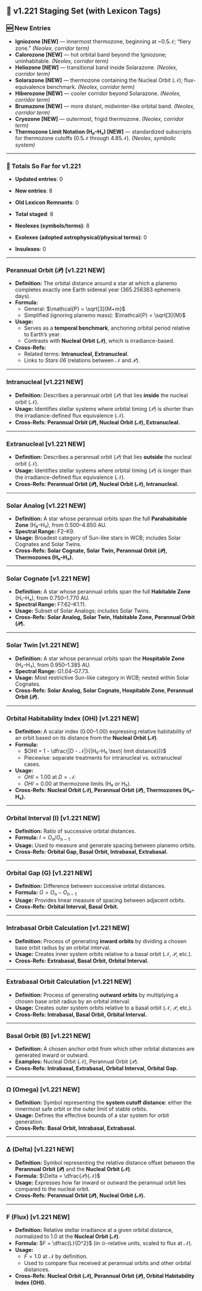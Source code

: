 ## 📑 v1.221 Staging Set (with Lexicon Tags)

### 🆕 New Entries  
- **Igniozone [NEW]** — innermost thermozone, beginning at ~0.5𝒩; “fiery zone.” *(Neolex, corridor term)*  
- **Calorozone [NEW]** — hot orbital band beyond the Igniozone; uninhabitable. *(Neolex, corridor term)*  
- **Heliozone [NEW]** — transitional band inside Solarazone. *(Neolex, corridor term)*  
- **Solarazone [NEW]** — thermozone containing the Nucleal Orbit (𝒩); flux-equivalence benchmark. *(Neolex, corridor term)*  
- **Hiberozone [NEW]** — cooler corridor beyond Solarazone. *(Neolex, corridor term)*  
- **Brumazone [NEW]** — more distant, midwinter-like orbital band. *(Neolex, corridor term)*  
- **Cryozone [NEW]** — outermost, frigid thermozone. *(Neolex, corridor term)*  
- **Thermozone Limit Notation (H₀–H₅) [NEW]** — standardized subscripts for thermozone cutoffs (0.5𝒩 through 4.85𝒩). *(Neolex, symbolic system)*  

---

### 📌 Totals So Far for v1.221  
- **Updated entries**: 0  
- **New entries**: 8  
- **Old Lexicon Remnants**: 0  
- **Total staged**: 8  

- **Neolexes (symbols/terms)**: 8  
- **Exolexes (adopted astrophysical/physical terms)**: 0  
- **Insulexes**: 0  
---
### Perannual Orbit (𝒫) [v1.221 NEW]  
- **Definition:** The orbital distance around a star at which a planemo completes exactly one Earth sidereal year (365.256363 ephemeris days).  
- **Formula:**  
  - General: $\mathcal{P} = \sqrt[3]{M+m}$  
  - Simplified (ignoring planemo mass): $\mathcal{P} = \sqrt[3]{M}$  
- **Usage:**  
  - Serves as a **temporal benchmark**, anchoring orbital period relative to Earth’s year.  
  - Contrasts with **Nucleal Orbit (𝒩)**, which is irradiance-based.  
- **Cross-Refs:**  
  - Related terms: **Intranucleal, Extranucleal**.  
  - Links to *Stars 06* (relations between 𝒩 and 𝒫).  

---

### Intranucleal [v1.221 NEW]  
- **Definition:** Describes a perannual orbit (𝒫) that lies **inside** the nucleal orbit (𝒩).  
- **Usage:** Identifies stellar systems where orbital timing (𝒫) is shorter than the irradiance-defined flux equivalence (𝒩).  
- **Cross-Refs:** **Perannual Orbit (𝒫), Nucleal Orbit (𝒩), Extranucleal.**  

---

### Extranucleal [v1.221 NEW]  
- **Definition:** Describes a perannual orbit (𝒫) that lies **outside** the nucleal orbit (𝒩).  
- **Usage:** Identifies stellar systems where orbital timing (𝒫) is longer than the irradiance-defined flux equivalence (𝒩).  
- **Cross-Refs:** **Perannual Orbit (𝒫), Nucleal Orbit (𝒩), Intranucleal.**  
---
### Solar Analog [v1.221 NEW]  
- **Definition:** A star whose perannual orbits span the full **Parahabitable Zone** (H₀–H₅), from 0.500–4.850 AU.  
- **Spectral Range:** F2–K9.  
- **Usage:** Broadest category of Sun-like stars in WCB; includes Solar Cognates and Solar Twins.  
- **Cross-Refs:** **Solar Cognate, Solar Twin, Perannual Orbit (𝒫), Thermozones (H₀–H₅).**  

---

### Solar Cognate [v1.221 NEW]  
- **Definition:** A star whose perannual orbits span the full **Habitable Zone** (H₁–H₄), from 0.750–1.770 AU.  
- **Spectral Range:** F7.62–K1.11.  
- **Usage:** Subset of Solar Analogs; includes Solar Twins.  
- **Cross-Refs:** **Solar Analog, Solar Twin, Habitable Zone, Perannual Orbit (𝒫).**  

---

### Solar Twin [v1.221 NEW]  
- **Definition:** A star whose perannual orbits span the **Hospitable Zone** (H₂–H₃), from 0.950–1.385 AU.  
- **Spectral Range:** G1.04–G7.73.  
- **Usage:** Most restrictive Sun-like category in WCB; nested within Solar Cognates.  
- **Cross-Refs:** **Solar Analog, Solar Cognate, Hospitable Zone, Perannual Orbit (𝒫).**  

---

### Orbital Habitability Index (OHI) [v1.221 NEW]  
- **Definition:** A scalar index (0.00–1.00) expressing relative habitability of an orbit based on its distance from the **Nucleal Orbit (𝒩)**.  
- **Formula:**  
  - $OHI = 1 - \dfrac{|D - 𝒩|}{(H₀–H₅ \text{ limit distance})}$  
  - Piecewise: separate treatments for intranucleal vs. extranucleal cases.  
- **Usage:**  
  - $OHI = 1.00$ at $D = 𝒩$.  
  - $OHI = 0.00$ at thermozone limits (H₀ or H₅).  
- **Cross-Refs:** **Nucleal Orbit (𝒩), Perannual Orbit (𝒫), Thermozones (H₀–H₅).**  
---
### Orbital Interval (I) [v1.221 NEW]  
- **Definition:** Ratio of successive orbital distances.  
- **Formula:** $I = O_n / O_{n-1}$  
- **Usage:** Used to measure and generate spacing between planemo orbits.  
- **Cross-Refs:** **Orbital Gap, Basal Orbit, Intrabasal, Extrabasal.**  

---

### Orbital Gap (G) [v1.221 NEW]  
- **Definition:** Difference between successive orbital distances.  
- **Formula:** $G = O_n - O_{n-1}$  
- **Usage:** Provides linear measure of spacing between adjacent orbits.  
- **Cross-Refs:** **Orbital Interval, Basal Orbit.**  

---

### Intrabasal Orbit Calculation [v1.221 NEW]  
- **Definition:** Process of generating **inward orbits** by dividing a chosen base orbit radius by an orbital interval.  
- **Usage:** Creates inner system orbits relative to a basal orbit (𝒩, 𝒫, etc.).  
- **Cross-Refs:** **Extrabasal, Basal Orbit, Orbital Interval.**  

---

### Extrabasal Orbit Calculation [v1.221 NEW]  
- **Definition:** Process of generating **outward orbits** by multiplying a chosen base orbit radius by an orbital interval.  
- **Usage:** Creates outer system orbits relative to a basal orbit (𝒩, 𝒫, etc.).  
- **Cross-Refs:** **Intrabasal, Basal Orbit, Orbital Interval.**  

---

### Basal Orbit (B) [v1.221 NEW]  
- **Definition:** A chosen anchor orbit from which other orbital distances are generated inward or outward.  
- **Examples:** Nucleal Orbit (𝒩), Perannual Orbit (𝒫).  
- **Cross-Refs:** **Intrabasal, Extrabasal, Orbital Interval, Orbital Gap.**  

---

### Ω (Omega) [v1.221 NEW]  
- **Definition:** Symbol representing the **system cutoff distance**: either the innermost safe orbit or the outer limit of stable orbits.  
- **Usage:** Defines the effective bounds of a star system for orbit generation.  
- **Cross-Refs:** **Basal Orbit, Intrabasal, Extrabasal.**  
---
### Δ (Delta) [v1.221 NEW]  
- **Definition:** Symbol representing the relative distance offset between the **Perannual Orbit (𝒫)** and the **Nucleal Orbit (𝒩)**.  
- **Formula:** $\Delta = \dfrac{𝒫}{𝒩}$  
- **Usage:** Expresses how far inward or outward the perannual orbit lies compared to the nucleal orbit.  
- **Cross-Refs:** **Perannual Orbit (𝒫), Nucleal Orbit (𝒩).**  

---

### F (Flux) [v1.221 NEW]  
- **Definition:** Relative stellar irradiance at a given orbital distance, normalized to 1.0 at the **Nucleal Orbit (𝒩)**.  
- **Formula:** $F = \dfrac{L}{D^2}$ (in ⊙-relative units, scaled to flux at 𝒩).  
- **Usage:**  
  - $F = 1.0$ at 𝒩 by definition.  
  - Used to compare flux received at perannual orbits and other orbital distances.  
- **Cross-Refs:** **Nucleal Orbit (𝒩), Perannual Orbit (𝒫), Orbital Habitability Index (OHI).**  
